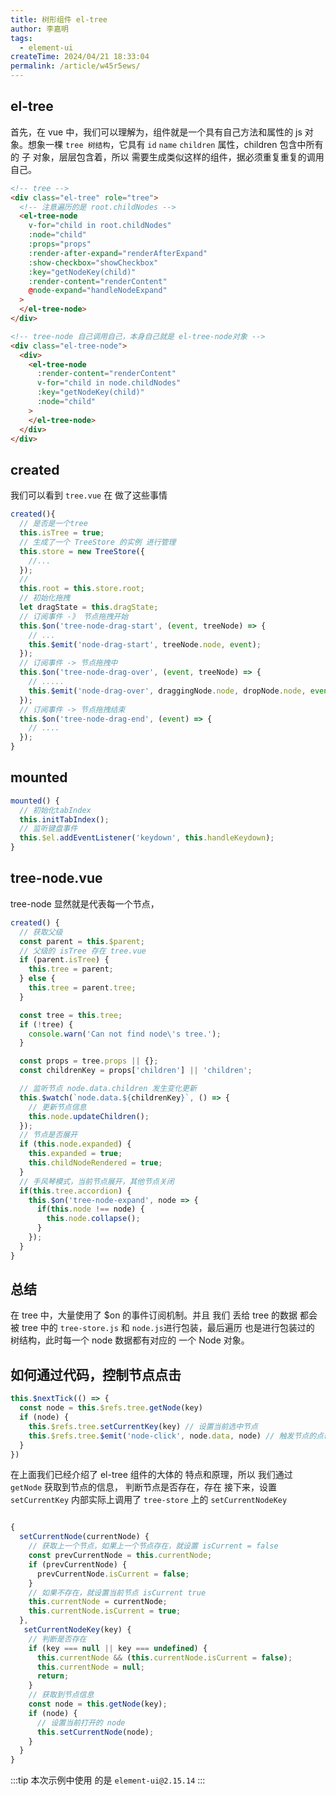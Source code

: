 ```yaml
---
title: 树形组件 el-tree
author: 李嘉明
tags:
  - element-ui
createTime: 2024/04/21 18:33:04
permalink: /article/w45r5ews/
---
```



## el-tree

首先，在 vue 中，我们可以理解为，组件就是一个具有自己方法和属性的 js 对象。想象一棵 `tree 树结构`，它具有 `id` `name` `children` 属性，children 包含中所有的 子 对象，层层包含着，所以 需要生成类似这样的组件，据必须重复重复的调用自己。

```html
<!-- tree -->
<div class="el-tree" role="tree">
  <!-- 注意遍历的是 root.childNodes -->
  <el-tree-node
    v-for="child in root.childNodes"
    :node="child"
    :props="props"
    :render-after-expand="renderAfterExpand"
    :show-checkbox="showCheckbox"
    :key="getNodeKey(child)"
    :render-content="renderContent"
    @node-expand="handleNodeExpand"
  >
  </el-tree-node>
</div>
```

```html
<!-- tree-node 自己调用自己，本身自己就是 el-tree-node对象 -->
<div class="el-tree-node">
  <div>
    <el-tree-node
      :render-content="renderContent"
      v-for="child in node.childNodes"
      :key="getNodeKey(child)"
      :node="child"
    >
    </el-tree-node>
  </div>
</div>
```

## created

我们可以看到 `tree.vue` 在 做了这些事情

```js
created(){
  // 是否是一个tree
  this.isTree = true;
  // 生成了一个 TreeStore 的实例 进行管理
  this.store = new TreeStore({
    //...
  });
  //
  this.root = this.store.root;
  // 初始化拖拽
  let dragState = this.dragState;
  // 订阅事件 -》 节点拖拽开始
  this.$on('tree-node-drag-start', (event, treeNode) => {
    // ...
    this.$emit('node-drag-start', treeNode.node, event);
  });
  // 订阅事件 -> 节点拖拽中
  this.$on('tree-node-drag-over', (event, treeNode) => {
    // .....
    this.$emit('node-drag-over', draggingNode.node, dropNode.node, event);
  });
  // 订阅事件 -> 节点拖拽结束
  this.$on('tree-node-drag-end', (event) => {
    // ....
  });
}
```

## mounted

```js
mounted() {
  // 初始化tabIndex
  this.initTabIndex();
  // 监听键盘事件
  this.$el.addEventListener('keydown', this.handleKeydown);
}
```

## tree-node.vue

tree-node 显然就是代表每一个节点，

```js
created() {
  // 获取父级
  const parent = this.$parent;
  // 父级的 isTree 存在 tree.vue
  if (parent.isTree) {
    this.tree = parent;
  } else {
    this.tree = parent.tree;
  }

  const tree = this.tree;
  if (!tree) {
    console.warn('Can not find node\'s tree.');
  }

  const props = tree.props || {};
  const childrenKey = props['children'] || 'children';

  // 监听节点 node.data.children 发生变化更新
  this.$watch(`node.data.${childrenKey}`, () => {
    // 更新节点信息
    this.node.updateChildren();
  });
  // 节点是否展开
  if (this.node.expanded) {
    this.expanded = true;
    this.childNodeRendered = true;
  }
  // 手风琴模式，当前节点展开，其他节点关闭
  if(this.tree.accordion) {
    this.$on('tree-node-expand', node => {
      if(this.node !== node) {
        this.node.collapse();
      }
    });
  }
}
```

## 总结

在 tree 中，大量使用了 $on 的事件订阅机制。并且 我们 丢给 tree 的数据 都会被 tree 中的 `tree-store.js` 和 `node.js`进行包装，最后遍历 也是进行包装过的 树结构，此时每一个 node 数据都有对应的 一个 Node 对象。

## 如何通过代码，控制节点点击

```js
this.$nextTick(() => {
  const node = this.$refs.tree.getNode(key)
  if (node) {
    this.$refs.tree.setCurrentKey(key) // 设置当前选中节点
    this.$refs.tree.$emit('node-click', node.data, node) // 触发节点的点击事件
  }
})
```

在上面我们已经介绍了 el-tree 组件的大体的 特点和原理，所以 我们通过 `getNode` 获取到节点的信息，
判断节点是否存在，存在 接下来，设置 `setCurrentKey` 内部实际上调用了 `tree-store` 上的 `setCurrentNodeKey`

```js

{
  setCurrentNode(currentNode) {
    // 获取上一个节点，如果上一个节点存在，就设置 isCurrent = false
    const prevCurrentNode = this.currentNode;
    if (prevCurrentNode) {
      prevCurrentNode.isCurrent = false;
    }
    // 如果不存在，就设置当前节点 isCurrent true
    this.currentNode = currentNode;
    this.currentNode.isCurrent = true;
  },
   setCurrentNodeKey(key) {
    // 判断是否存在
    if (key === null || key === undefined) {
      this.currentNode && (this.currentNode.isCurrent = false);
      this.currentNode = null;
      return;
    }
    // 获取到节点信息
    const node = this.getNode(key);
    if (node) {
      // 设置当前打开的 node
      this.setCurrentNode(node);
    }
  }
}

```


:::tip
本次示例中使用 的是 `element-ui@2.15.14`
:::